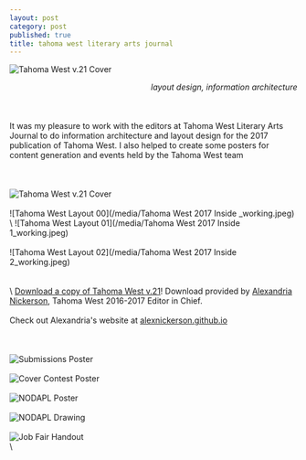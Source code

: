 ```yaml
---
layout: post
category: post
published: true
title: tahoma west literary arts journal
---
```

![Tahoma West v.21 Cover](/media/tw-cover.jpeg)
<!--more-->
<span class='date' style='float:right;'>*layout design, information architecture*</span>  \
  \
  \
  \
It was my pleasure to work with the editors at Tahoma West Literary Arts Journal to do information architecture and layout design for the 2017 publication of Tahoma West. I also helped to create some posters for content generation and events held by the Tahoma West team  \
  \
  \
  \
![Tahoma West v.21 Cover](/media/tw-cover.jpeg)  \
  \
![Tahoma West Layout 00](/media/Tahoma West 2017 Inside _working.jpeg)  \
  \ 
![Tahoma West Layout 01](/media/Tahoma West 2017 Inside 1_working.jpeg)  \
  \
![Tahoma West Layout 02](/media/Tahoma West 2017 Inside 2_working.jpeg)  \
  \
  \
  \ 
[Download a copy of Tahoma West v.21][1]! Download provided by [Alexandria Nickerson](http://alexnickerson.github.io), Tahoma West 2016-2017 Editor in Chief. \
\
Check out Alexandria's website at [alexnickerson.github.io](http://alexnickerson.github.io)  \
  \
  \
  \
![Submissions Poster](/media/submission-poster.jpeg)  \
  \
![Cover Contest Poster](/media/contest-poster.jpeg)  \
  \
![NODAPL Poster](/media/nodapl-poster.jpeg)  \
  \
![NODAPL Drawing](/media/NODAPL-drawing.jpeg)  \
  \
![Job Fair Handout](/media/tw-job-fair.jpeg)  \
  \
<!-- # Tahoma West Literary Arts Journal 2017

get pictures of the book up eh!?

some cool screenshots of layout pages

the actual book
inside the actual book -->

<!-- Download link for Tahoma West from Alex Nickerson's Website -->
[1]:https://alexnickerson.github.io/download/Tahoma_West-2017v21.pdf
